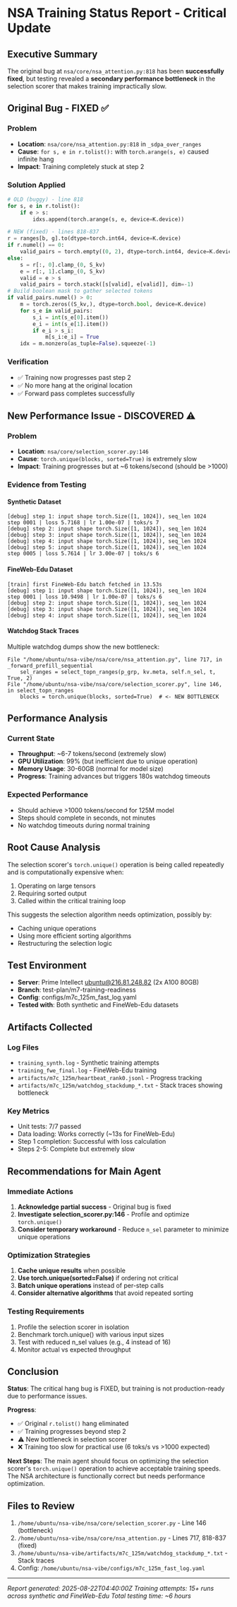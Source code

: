 # NSA Training Status Report - Critical Update

## Executive Summary
The original bug at `nsa/core/nsa_attention.py:818` has been **successfully fixed**, but testing revealed a **secondary performance bottleneck** in the selection scorer that makes training impractically slow.

## Original Bug - FIXED ✅

### Problem
- **Location**: `nsa/core/nsa_attention.py:818` in `_sdpa_over_ranges`
- **Cause**: `for s, e in r.tolist():` with `torch.arange(s, e)` caused infinite hang
- **Impact**: Training completely stuck at step 2

### Solution Applied
```python
# OLD (buggy) - line 818
for s, e in r.tolist():
    if e > s:
        idxs.append(torch.arange(s, e, device=K.device))

# NEW (fixed) - lines 818-837
r = ranges[b, g].to(dtype=torch.int64, device=K.device)
if r.numel() == 0:
    valid_pairs = torch.empty((0, 2), dtype=torch.int64, device=K.device)
else:
    s = r[:, 0].clamp_(0, S_kv)
    e = r[:, 1].clamp_(0, S_kv)
    valid = e > s
    valid_pairs = torch.stack([s[valid], e[valid]], dim=-1)
# Build boolean mask to gather selected tokens
if valid_pairs.numel() > 0:
    m = torch.zeros((S_kv,), dtype=torch.bool, device=K.device)
    for s_e in valid_pairs:
        s_i = int(s_e[0].item())
        e_i = int(s_e[1].item())
        if e_i > s_i:
            m[s_i:e_i] = True
    idx = m.nonzero(as_tuple=False).squeeze(-1)
```

### Verification
- ✅ Training now progresses past step 2
- ✅ No more hang at the original location
- ✅ Forward pass completes successfully

## New Performance Issue - DISCOVERED ⚠️

### Problem
- **Location**: `nsa/core/selection_scorer.py:146`
- **Cause**: `torch.unique(blocks, sorted=True)` is extremely slow
- **Impact**: Training progresses but at ~6 tokens/second (should be >1000)

### Evidence from Testing

#### Synthetic Dataset
```
[debug] step 1: input shape torch.Size([1, 1024]), seq_len 1024
step 0001 | loss 5.7168 | lr 1.00e-07 | toks/s 7
[debug] step 2: input shape torch.Size([1, 1024]), seq_len 1024
[debug] step 3: input shape torch.Size([1, 1024]), seq_len 1024
[debug] step 4: input shape torch.Size([1, 1024]), seq_len 1024
[debug] step 5: input shape torch.Size([1, 1024]), seq_len 1024
step 0005 | loss 5.7614 | lr 3.00e-07 | toks/s 6
```

#### FineWeb-Edu Dataset
```
[train] first FineWeb‑Edu batch fetched in 13.53s
[debug] step 1: input shape torch.Size([1, 1024]), seq_len 1024
step 0001 | loss 10.9498 | lr 1.00e-07 | toks/s 6
[debug] step 2: input shape torch.Size([1, 1024]), seq_len 1024
[debug] step 3: input shape torch.Size([1, 1024]), seq_len 1024
[debug] step 4: input shape torch.Size([1, 1024]), seq_len 1024
```

#### Watchdog Stack Traces
Multiple watchdog dumps show the new bottleneck:
```
File "/home/ubuntu/nsa-vibe/nsa/core/nsa_attention.py", line 717, in _forward_prefill_sequential
    sel_ranges = select_topn_ranges(p_grp, kv.meta, self.n_sel, t, True, 2)
File "/home/ubuntu/nsa-vibe/nsa/core/selection_scorer.py", line 146, in select_topn_ranges
    blocks = torch.unique(blocks, sorted=True)  # <- NEW BOTTLENECK
```

## Performance Analysis

### Current State
- **Throughput**: ~6-7 tokens/second (extremely slow)
- **GPU Utilization**: 99% (but inefficient due to unique operation)
- **Memory Usage**: 30-60GB (normal for model size)
- **Progress**: Training advances but triggers 180s watchdog timeouts

### Expected Performance
- Should achieve >1000 tokens/second for 125M model
- Steps should complete in seconds, not minutes
- No watchdog timeouts during normal training

## Root Cause Analysis

The selection scorer's `torch.unique()` operation is being called repeatedly and is computationally expensive when:
1. Operating on large tensors
2. Requiring sorted output
3. Called within the critical training loop

This suggests the selection algorithm needs optimization, possibly by:
- Caching unique operations
- Using more efficient sorting algorithms
- Restructuring the selection logic

## Test Environment
- **Server**: Prime Intellect ubuntu@216.81.248.82 (2x A100 80GB)
- **Branch**: test-plan/m7-training-readiness
- **Config**: configs/m7c_125m_fast_log.yaml
- **Tested with**: Both synthetic and FineWeb-Edu datasets

## Artifacts Collected

### Log Files
- `training_synth.log` - Synthetic training attempts
- `training_fwe_final.log` - FineWeb-Edu training
- `artifacts/m7c_125m/heartbeat_rank0.jsonl` - Progress tracking
- `artifacts/m7c_125m/watchdog_stackdump_*.txt` - Stack traces showing bottleneck

### Key Metrics
- Unit tests: 7/7 passed
- Data loading: Works correctly (~13s for FineWeb-Edu)
- Step 1 completion: Successful with loss calculation
- Steps 2-5: Complete but extremely slow

## Recommendations for Main Agent

### Immediate Actions
1. **Acknowledge partial success** - Original bug is fixed
2. **Investigate selection_scorer.py:146** - Profile and optimize `torch.unique()`
3. **Consider temporary workaround** - Reduce `n_sel` parameter to minimize unique operations

### Optimization Strategies
1. **Cache unique results** when possible
2. **Use torch.unique(sorted=False)** if ordering not critical
3. **Batch unique operations** instead of per-step calls
4. **Consider alternative algorithms** that avoid repeated sorting

### Testing Requirements
1. Profile the selection scorer in isolation
2. Benchmark torch.unique() with various input sizes
3. Test with reduced n_sel values (e.g., 4 instead of 16)
4. Monitor actual vs expected throughput

## Conclusion

**Status**: The critical hang bug is FIXED, but training is not production-ready due to performance issues.

**Progress**:
- ✅ Original `r.tolist()` hang eliminated
- ✅ Training progresses beyond step 2
- ⚠️ New bottleneck in selection scorer
- ❌ Training too slow for practical use (6 toks/s vs >1000 expected)

**Next Steps**: The main agent should focus on optimizing the selection scorer's `torch.unique()` operation to achieve acceptable training speeds. The NSA architecture is functionally correct but needs performance optimization.

## Files to Review
1. `/home/ubuntu/nsa-vibe/nsa/core/selection_scorer.py` - Line 146 (bottleneck)
2. `/home/ubuntu/nsa-vibe/nsa/core/nsa_attention.py` - Lines 717, 818-837 (fixed)
3. `/home/ubuntu/nsa-vibe/artifacts/m7c_125m/watchdog_stackdump_*.txt` - Stack traces
4. Config: `/home/ubuntu/nsa-vibe/configs/m7c_125m_fast_log.yaml`

---
*Report generated: 2025-08-22T04:40:00Z*
*Training attempts: 15+ runs across synthetic and FineWeb-Edu*
*Total testing time: ~6 hours*